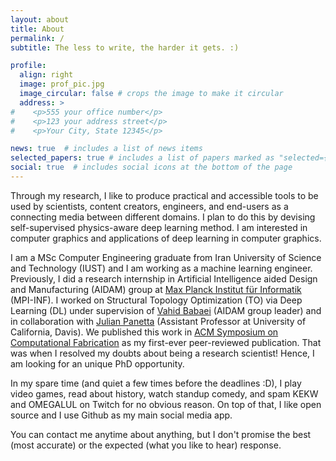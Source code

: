 ```yaml
---
layout: about
title: About
permalink: /
subtitle: The less to write, the harder it gets. :)

profile:
  align: right
  image: prof_pic.jpg
  image_circular: false # crops the image to make it circular
  address: >
#    <p>555 your office number</p>
#    <p>123 your address street</p>
#    <p>Your City, State 12345</p>

news: true  # includes a list of news items
selected_papers: true # includes a list of papers marked as "selected={true}"
social: true  # includes social icons at the bottom of the page
---
```


Through my research, I like to produce practical and accessible tools to be used by scientists, content creators, engineers, and end-users as a connecting media between different domains. I plan to do this by devising self-supervised physics-aware deep learning method. I am interested in computer graphics and applications of deep learning in computer graphics.

I am a MSc Computer Engineering graduate from Iran University of Science and Technology (IUST) and I am working as a machine learning engineer. Previously, I did a research internship in Artificial Intelligence aided Design and Manufacturing (AIDAM) group at <a href="https://www.mpi-inf.mpg.de/home/">Max Planck Institut für Informatik</a> (MPI-INF). I worked on Structural Topology Optimization (TO) via Deep Learning (DL) under supervision of <a href="https://aidam.mpi-inf.mpg.de/?view=people_vahid">Vahid Babaei</a> (AIDAM group leader) and in collaboration with <a href="https://julianpanetta.com/">Julian Panetta</a> (Assistant Professor at University of California, Davis). We published this work in <a href="https://scf.acm.org/2022/">ACM Symposium on Computational Fabrication</a> as my first-ever peer-reviewed publication. That was when I resolved my doubts about being a research scientist! Hence, I am looking for an unique PhD opportunity.

In my spare time (and quiet a few times before the deadlines :D), I play video games, read about history, watch standup comedy, and spam KEKW and OMEGALUL on Twitch for no obvious reason. On top of that, I like open source and I use Github as my main social media app.

You can contact me anytime about anything, but I don't promise the best (most accurate) or the expected (what you like to hear) response.
